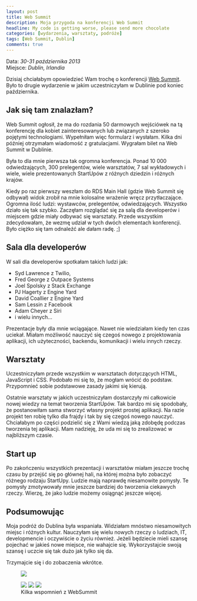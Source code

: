 ```yaml
---
layout: post
title: Web Summit
description: Moja przygoda na konferencji Web Summit
headline: My code is getting worse, please send more chocolate
categories: [wydarzenia, warsztaty, podróże]
tags: [Web Summit, Dublin]
comments: true
---
```


Data: *30-31 października 2013*<br>
Miejsce: *Dublin, Irlandia*

Dzisiaj chciałabym opowiedzieć Wam trochę o konferencji [Web Summit](https://websummit.com/). Było to drugie wydarzenie w jakim uczestniczyłam w Dublinie pod koniec października.

## Jak się tam znalazłam?

Web Summit ogłosił, że ma do rozdania 50 darmowych wejściówek na tą konferencję dla kobiet zainteresowanych lub związanych z szeroko pojętymi technologiami. Wypełniłam więc formularz i wysłałam. Kilka dni później otrzymałam wiadomość z gratulacjami. Wygrałam bilet na Web Summit w Dublinie.

Była to dla mnie pierwsza tak ogromna konferencja. Ponad 10 000 odwiedzających, 300 prelegentów, wiele warsztatów, 7 sal wykładowych i wiele, wiele prezentowanych StartUpów z różnych dziedzin i różnych krajów.

Kiedy po raz pierwszy weszłam do RDS Main Hall (gdzie Web Summit się odbywał) widok zrobił na mnie kolosalne wrażenie wręcz przytłaczające. Ogromna ilość ludzi: wystawców, prelegentów, odwiedzających. Wszystko działo się tak szybko. Zaczęłam rozglądać się za salą dla developerów i miejscem gdzie miały odbywać się warsztaty. Przede wszystkim zdecydowałam, że wezmę udział w tych dwóch elementach konferencji. Było ciężko się tam odnaleźć ale dałam radę. ;]

## Sala dla developerów

W sali dla developerów spotkałam takich ludzi jak:

- Syd Lawrence z Twilio,
- Fred George z Outpace Systems
- Joel Spolsky z Stack Exchange
- PJ Hagerty z Engine Yard
- David Coallier z Engine Yard
- Sam Lessin z Facebook
- Adam Cheyer z Siri
- i wielu innych…

Prezentacje były dla mnie wciągające. Nawet nie wiedziałam kiedy ten czas uciekał. Miałam możliwość nauczyć się czegoś nowego z projektowania aplikacji, ich użyteczności, backendu, komunikacji i wielu innych rzeczy.

## Warsztaty

Uczestniczyłam przede wszystkim w warsztatach dotyczących HTML, JavaScript i CSS. Podobało mi się to, że mogłam wrócić do podstaw. Przypomnieć sobie podstawowe zasady jakimi się kierują.

Ostatnie warsztaty w jakich uczestniczyłam dostarczyły mi całkowicie nowej wiedzy na temat tworzenia StartUpów. Tak bardzo mi się spodobały, że postanowiłam sama stworzyć własny projekt prostej aplikacji. Na razie projekt ten robię tylko dla frajdy i tak by się czegoś nowego nauczyć. Chciałabym po części podzielić się z Wami wiedzą jaką zdobędę podczas tworzenia tej aplikacji. Mam nadzieję, że uda mi się to zrealizować w najbliższym czasie.

## Start up

Po zakończeniu wszystkich prezentacji i warsztatów miałam jeszcze trochę czasu by przejść się po głównej hali, na której można było zobaczyć różnego rodzaju StartUpy. Ludzie mają naprawdę niesamowite pomysły. Te pomysły zmotywowały mnie jeszcze bardziej do tworzenia ciekawych rzeczy. Wierzę, że jako ludzie możemy osiągnąć jeszcze więcej.

## Podsumowując

Moja podróż do Dublina była wspaniała. Widziałam mnóstwo niesamowitych miejsc i różnych kultur. Nauczyłam się wielu nowych rzeczy o ludziach, IT, developmencie i oczywiście o życiu również. Jeżeli będziecie mieli szansę pojechać w jakieś nowe miejsce, nie wahajcie się. Wykorzystajcie swoją szansę i uczcie się tak dużo jak tylko się da.

Trzymajcie się i do zobaczenia wkrótce.

<figure>
  <a href="{{ site.baseurl_root }}/images/websummit-2013/websummit.jpg"><img src="{{ site.baseurl_root }}/images/websummit-2013/websummit.jpg"></a>
</figure>
<figure class="third">
  <a href="{{ site.baseurl_root }}/images/websummit-2013/websummit2.jpg"><img src="{{ site.baseurl_root }}/images/websummit-2013/websummit2.jpg"></a>
  <a href="{{ site.baseurl_root }}/images/websummit-2013/disnay.jpg"><img src="{{ site.baseurl_root }}/images/websummit-2013/disnay.jpg"></a>
  <a href="{{ site.baseurl_root }}/images/websummit-2013/websummit3.jpg"><img src="{{ site.baseurl_root }}/images/websummit-2013/websummit3.jpg"></a>
  <figcaption>Kilka wspomnień z WebSummit</figcaption>
</figure>
